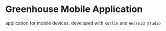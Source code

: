 
# Greenhouse Mobile Application

application for mobile devices, developed with `Kotlin` and `Android Studio`